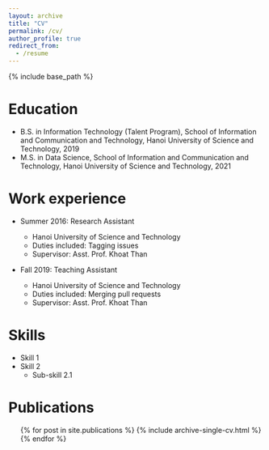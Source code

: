 ```yaml
---
layout: archive
title: "CV"
permalink: /cv/
author_profile: true
redirect_from:
  - /resume
---
```


{% include base_path %}

Education
======
* B.S. in Information Technology (Talent Program), School of Information and Communication and Technology, Hanoi University of Science and Technology, 2019
* M.S. in Data Science, School of Information and Communication and Technology, Hanoi University of Science and Technology, 2021

Work experience
======
* Summer 2016: Research Assistant
  * Hanoi University of Science and Technology
  * Duties included: Tagging issues
  * Supervisor: Asst. Prof. Khoat Than

* Fall 2019: Teaching Assistant
  * Hanoi University of Science and Technology
  * Duties included: Merging pull requests
  * Supervisor: Asst. Prof. Khoat Than
  
Skills
======
* Skill 1
* Skill 2
  * Sub-skill 2.1

Publications
======
  <ul>{% for post in site.publications %}
    {% include archive-single-cv.html %}
  {% endfor %}</ul>
  
  